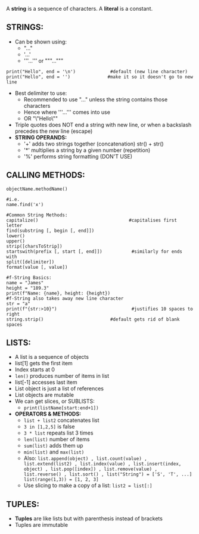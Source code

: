 A **string** is a sequence of characters.
A **literal** is a constant.

## STRINGS:
- Can be shown using:
	- "..."
	- '...'
	- '''...''' or """..."""
```
print("Hello", end = '\n')             #default (new line character)
print("Hello", end = '')              #make it so it doesn't go to new line
```
- Best delimiter to use:
	- Recommended to use "..." unless the string contains those characters
	- Hence where '''...''' comes into use
	- OR "\\"Hello\\""
- Triple quotes does NOT end a string with new line, or when a backslash precedes the new line (escape)
- **STRING OPERANDS:**
	- '+' adds two strings together (concatenation)                                 str() + str()
	- '\*' multiplies a string by a given number (repetition)
	- '%' performs string formatting (DON'T USE)

## CALLING METHODS:
```
objectName.methodName()

#i.e. 
name.find('x')

#Common String Methods:
capitalize()                                  #capitalises first letter
find(substring [, begin [, end]])
lower()
upper()
strip([charsToStrip])
startswith(prefix [, start [, end]])           #similarly for ends with
split([delimiter])
format(value [, value])

#f-String Basics:
name = "James"
height = "189.3"
print(f"Name: {name}, height: {height})
#f-String also takes away new line character
str = "a"
print(f"{str:>10}")                            #justifies 10 spaces to right
string.strip()                         #default gets rid of blank spaces
```


## LISTS:
- A list is a sequence of objects
- list\[1] gets the first item
- Index starts at 0
- `len()` produces number of items in list
- list\[-1] accesses last item
- List object is just a list of references
- List objects are mutable
- We can get slices, or SUBLISTS:
	- `print(listName[start:end+1])`
- **OPERATORS & METHODS:**
	- `list + list2` concatenates list
	- `3 in [1,2,5]` is false
	- `3 * list` repeats list 3 times
	- `len(list)` number of items
	- `sum(list)` adds them up
	- `min(list)` and `max(list)`
	- Also:
	  `list.append(object) , list.count(value) , list.extend(list2) , list.index(value) , list.insert(index, object) , list.pop([index]) , list.remove(value) , list.reverse() , list.sort() , list("String") = ['S', 'T', ...] list(range(1,3)) = [1, 2, 3]`
	- Use slicing to make a copy of a list:
		`list2 = list[:]`

## TUPLES:
- **Tuples** are like lists but with parenthesis instead of brackets
- Tuples are immutable 